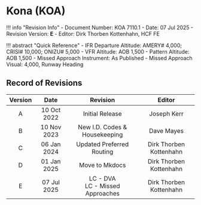 # Kona (KOA)

!!! info "Revision Info"
    - Document Number: KOA 7110.1
    - Date: 07 Jul 2025
    - Revision Version: **E**
    - Editor: Dirk Thorben Kottenhahn, HCF FE

!!! abstract "Quick Reference"
    - IFR Departure Altitude: AMERY# 4,000; CRISI# 10,000; ONIZU# 5,000
    - VFR Altitude: AOB 1,500
    - Pattern Altitude: AOB 1,500
    - Missed Approach Instrument: As Published
    - Missed Approach Visual: 4,000, Runway Heading

## Record of Revisions

| Version | Date | Revision | Editor |
|:---:|:---:|:---:|:---:|
| A | 10 Oct 2022 | Initial Release | Joseph Kerr |
| B | 10 Nov 2023 | New I.D. Codes & Housekeeping | Dave Mayes |
| C | 06 Jan 2024 | Updated Preferred Routing | Dirk Thorben Kottenhahn|
| D | 01 Jan 2025 | Move to Mkdocs | Dirk Thorben Kottenhahn |
| E | 07 Jul 2025 | LC - DVA<br>LC - Missed Approaches | Dirk Thorben Kottenhahn |

